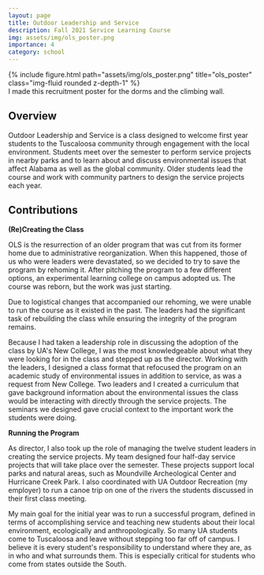 ```yaml
---
layout: page
title: Outdoor Leadership and Service
description: Fall 2021 Service Learning Course
img: assets/img/ols_poster.png
importance: 4
category: school
---
```


<div class="row">
    <div class="col-sm mt-3 mt-md-0">
        {% include figure.html path="assets/img/ols_poster.png" title="ols_poster" class="img-fluid rounded z-depth-1" %}
    </div>
</div>
<div class="caption">
    I made this recruitment poster for the dorms and the climbing wall.
</div>

## Overview
Outdoor Leadership and Service is a class designed to welcome first year students to the Tuscaloosa community through engagement with the local environment. Students meet over the semester to perform service projects in nearby parks and to learn about and discuss environmental issues that affect Alabama as well as the global community. Older students lead the course and work with community partners to design the service projects each year.

## Contributions

**(Re)Creating the Class**

OLS is the resurrection of an older program that was cut from its former home due to administrative reorganization. When this happened, those of us who were leaders were devastated, so we decided to try to save the program by rehoming it. After pitching the program to a few different options, an experimental learning college on campus adopted us. The course was reborn, but the work was just starting. 

Due to logistical changes that accompanied our rehoming, we were unable to run the course as it existed in the past. The leaders had the significant task of rebuilding the class while ensuring the integrity of the program remains.

Because I had taken a leadership role in discussing the adoption of the class by UA's New College, I was the most knowledgeable about what they were looking for in the class and stepped up as the director. Working with the leaders, I designed a class format that refocused the program on an academic study of environmental issues in addition to service, as was a request from New College. Two leaders and I created a curriculum that gave background information about the environmental issues the class would be interacting with directly through the service projects. The seminars we designed gave crucial context to the important work the students were doing. 

**Running the Program**

As director, I also took up the role of managing the twelve student leaders in creating the service projects. My team designed four half-day service projects that will take place over the semester. These projects support local parks and natural areas, such as Moundville Archeological Center and Hurricane Creek Park. I also coordinated with UA Outdoor Recreation (my employer) to run a canoe trip on one of the rivers the students discussed in their first class meeting.

My main goal for the initial year was to run a successful program, defined in terms of accomplishing service and teaching new students about their local environment, ecologically and anthropologically. So many UA students come to Tuscaloosa and leave without stepping too far off of campus. I believe it is every student's responsibility to understand where they are, as in who and what surrounds them. This is especially critical for students who come from states outside the South. 


<!---todo: edit--->